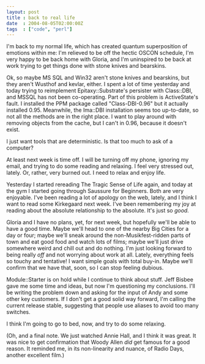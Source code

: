 ```yaml
---
layout: post
title : back to real life
date  : 2004-08-05T02:00:00Z
tags  : ["code", "perl"]
---
```

I'm back to my normal life, which has created quantum superposition of emotions within me: I'm relieved to be off the hectic OSCON schedule, I'm very happy to be back home with Gloria, and I'm uninspired to be back at work trying to get things done with stone knives and bearskins.

Ok, so maybe MS SQL and Win32 aren't stone knives and bearskins, but they aren't Wusthof and kevlar, either.  I spent a lot of time yesterday and today trying to reimplement Epitaxy::Substrate's persister with Class::DBI, and MSSQL has not been co-operating.  Part of this problem is ActiveState's fault.  I installed the PPM package called "Class-DBI-0.96" but it actually installed 0.95.  Meanwhile, the Ima::DBI installation seems too up-to-date, so not all the methods are in the right place.  I want to play around with removing objects from the cache, but I can't in 0.96, because it doesn't exist.

I just want tools that are deterministic.  Is that too much to ask of a computer?

At least next week is time off.  I will be turning off my phone, ignoring my email, and trying to do some reading and relaxing.  I feel very stressed out, lately.  Or, rather, very burned out.  I need to relax and enjoy life.

Yesterday I started rereading The Tragic Sense of Life again, and today at the gym I started going through Saussure for Beginners.  Both are very enjoyable. I've been reading a lot of apology on the web, lately, and I think I want to read some Kirkegaard next week.  I've been remembering my joy at reading about the absolute relationship to the absolute.  It's just so <em>good.</em>

Gloria and I have no plans, yet, for next week, but hopefully we'll be able to have a good time.  Maybe we'll head to one of the nearby Big Cities for a day or four; maybe we'll sneak around the non-Musikfest-ridden parts of town and eat good food and watch lots of films; maybe we'll just drive somewhere weird and chill out and do nothing.  I'm just looking forward to being really <em>off</em> and not worrying about work at all.  Lately, everything feels so touchy and tentative!  I want simple goals with total buy-in.  Maybe we'll confirm that we have that, soon, so I can stop feeling dubious.

Module::Starter is on hold while I continue to think about stuff.  Jeff Bisbee gave me some time and ideas, but now I'm questioning my conclusions.  I'll be writing the problem down and asking for the input of Andy and some other key customers.  If I don't get a good solid way forward, I'm calling the current release stable, suggesting that people use aliases to avoid too many switches.

I think I'm going to go to bed, now, and try to do some relaxing.

(Oh, and a final note.  We just watched Annie Hall, and I think it was great. It was nice to get confirmation that Woody Allen <em>did</em> get famous for a good reason.  It reminded me, in its non-linearity and nuance, of Radio Days, another excellent film.)

